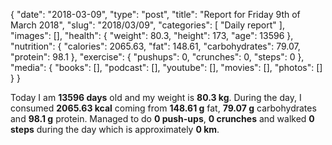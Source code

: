 {
    "date": "2018-03-09",
    "type": "post",
    "title": "Report for Friday 9th of March 2018",
    "slug": "2018\/03\/09",
    "categories": [
        "Daily report"
    ],
    "images": [],
    "health": {
        "weight": 80.3,
        "height": 173,
        "age": 13596
    },
    "nutrition": {
        "calories": 2065.63,
        "fat": 148.61,
        "carbohydrates": 79.07,
        "protein": 98.1
    },
    "exercise": {
        "pushups": 0,
        "crunches": 0,
        "steps": 0
    },
    "media": {
        "books": [],
        "podcast": [],
        "youtube": [],
        "movies": [],
        "photos": []
    }
}

Today I am <strong>13596 days</strong> old and my weight is <strong>80.3 kg</strong>. During the day, I consumed <strong>2065.63 kcal</strong> coming from <strong>148.61 g</strong> fat, <strong>79.07 g</strong> carbohydrates and <strong>98.1 g</strong> protein. Managed to do <strong>0 push-ups</strong>, <strong>0 crunches</strong> and walked <strong>0 steps</strong> during the day which is approximately <strong>0 km</strong>.